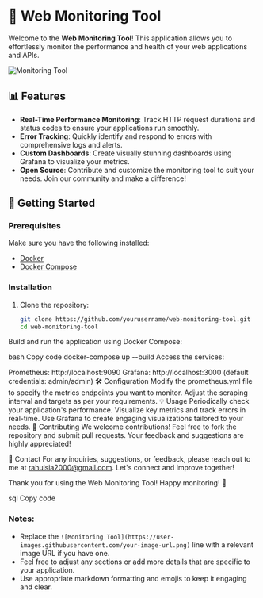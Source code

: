 # 🚀 Web Monitoring Tool

Welcome to the **Web Monitoring Tool**! This application allows you to effortlessly monitor the performance and health of your web applications and APIs. 

![Monitoring Tool](https://user-images.githubusercontent.com/your-image-url.png)  <!-- Replace with an appropriate image URL -->

## 📊 Features

- **Real-Time Performance Monitoring**: Track HTTP request durations and status codes to ensure your applications run smoothly.
- **Error Tracking**: Quickly identify and respond to errors with comprehensive logs and alerts.
- **Custom Dashboards**: Create visually stunning dashboards using Grafana to visualize your metrics.
- **Open Source**: Contribute and customize the monitoring tool to suit your needs. Join our community and make a difference!

## 🔧 Getting Started

### Prerequisites

Make sure you have the following installed:
- [Docker](https://www.docker.com/get-started)
- [Docker Compose](https://docs.docker.com/compose/install/)

### Installation

1. Clone the repository:
   ```bash
   git clone https://github.com/yourusername/web-monitoring-tool.git
   cd web-monitoring-tool
Build and run the application using Docker Compose:

bash
Copy code
docker-compose up --build
Access the services:

Prometheus: http://localhost:9090
Grafana: http://localhost:3000 (default credentials: admin/admin)
🛠️ Configuration
Modify the prometheus.yml file to specify the metrics endpoints you want to monitor.
Adjust the scraping interval and targets as per your requirements.
💡 Usage
Periodically check your application's performance.
Visualize key metrics and track errors in real-time.
Use Grafana to create engaging visualizations tailored to your needs.
🤝 Contributing
We welcome contributions! Feel free to fork the repository and submit pull requests. Your feedback and suggestions are highly appreciated!

📧 Contact
For any inquiries, suggestions, or feedback, please reach out to me at rahulsia2000@gmail.com. Let's connect and improve together!

Thank you for using the Web Monitoring Tool! Happy monitoring! 🎉

sql
Copy code

### Notes:
- Replace the `![Monitoring Tool](https://user-images.githubusercontent.com/your-image-url.png)` line with a relevant image URL if you have one.
- Feel free to adjust any sections or add more details that are specific to your application.
- Use appropriate markdown formatting and emojis to keep it engaging and clear.

